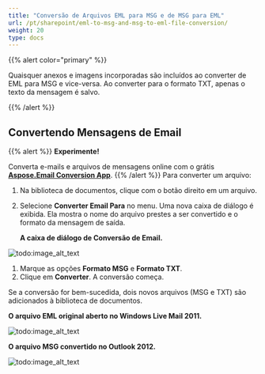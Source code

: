```yaml
---
title: "Conversão de Arquivos EML para MSG e de MSG para EML"
url: /pt/sharepoint/eml-to-msg-and-msg-to-eml-file-conversion/
weight: 20
type: docs
---
```



{{% alert color="primary" %}} 

Quaisquer anexos e imagens incorporadas são incluídos ao converter de EML para MSG e vice-versa. Ao converter para o formato TXT, apenas o texto da mensagem é salvo.

{{% /alert %}} 
## **Convertendo Mensagens de Email**
{{% alert %}}
**Experimente!**

Converta e-mails e arquivos de mensagens online com o grátis [**Aspose.Email Conversion App**](https://products.aspose.app/email/pt/Conversion).
{{% /alert %}}
Para converter um arquivo:

1. Na biblioteca de documentos, clique com o botão direito em um arquivo.
1. Selecione **Converter Email Para** no menu. Uma nova caixa de diálogo é exibida. Ela mostra o nome do arquivo prestes a ser convertido e o formato da mensagem de saída. 

   **A caixa de diálogo de Conversão de Email.** 

![todo:image_alt_text](eml-to-msg-and-msg-to-eml-file-conversion_1.png)




1. Marque as opções **Formato MSG** e **Formato TXT**.
1. Clique em **Converter**. A conversão começa.

Se a conversão for bem-sucedida, dois novos arquivos (MSG e TXT) são adicionados à biblioteca de documentos. 

**O arquivo EML original aberto no Windows Live Mail 2011.** 

![todo:image_alt_text](eml-to-msg-and-msg-to-eml-file-conversion_2.png)

**O arquivo MSG convertido no Outlook 2012.** 

![todo:image_alt_text](eml-to-msg-and-msg-to-eml-file-conversion_3.png)